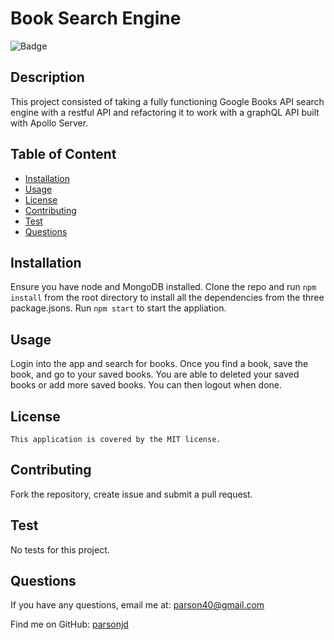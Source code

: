 # Book Search Engine
  ![Badge](https://img.shields.io/badge/License-MIT-blue.svg)
  ## Description
  This project consisted of taking a fully functioning Google Books API search engine with a restful API and refactoring it to work with a graphQL API built with Apollo Server.
## Table of Content
- [Installation](#installation)
- [Usage](#usage)
- [License](./LICENSE-MIT.md)
- [Contributing](#contributing)
- [Test](#Test)
- [Questions](#questions)
## Installation
  Ensure you have node and MongoDB installed.  Clone the repo and run `npm install` from the root directory to install all the dependencies from the three package.jsons. Run `npm start` to start the appliation.
## Usage
  Login into the app and search for books.  Once you find a book, save the book, and go to your saved books.  You are able to deleted your saved books or add more saved books.  You can then logout when done.
## License
    This application is covered by the MIT license.
## Contributing
  Fork the repository, create issue and submit a pull request.
## Test
  No tests for this project.
## Questions
If you have any questions, email me at: parson40@gmail.com 
  
  Find me on GitHub: [parsonjd](https://github.com/parsonjd)
